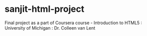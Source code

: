 # sanjit-html-project
Final project as a part of Coursera course - Introduction to HTML5 : University of Michigan : Dr. Colleen van Lent
